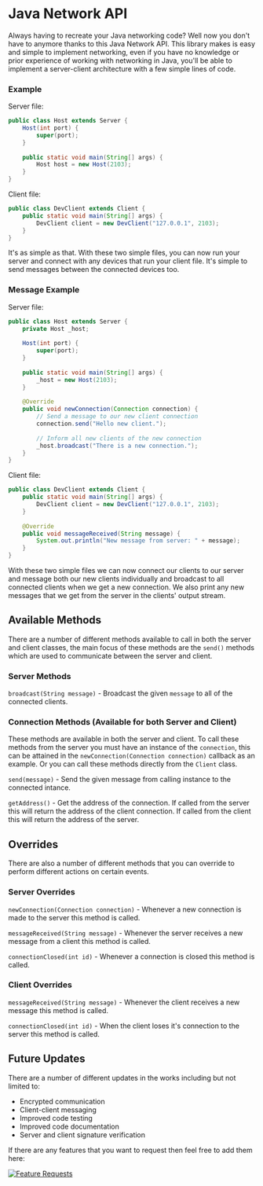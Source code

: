 # Java Network API
Always having to recreate your Java networking code? Well now you don't have to anymore thanks to this Java Network API. This library makes is easy and simple to implement networking, even if you have no knowledge or prior experience of working with networking in Java, you'll be able to implement a server-client architecture with a few simple lines of code.

### Example

Server file:

```Java
public class Host extends Server {
    Host(int port) {
        super(port);
    }
        
    public static void main(String[] args) {
        Host host = new Host(2103); 
    }
}
```
Client file:

```Java
public class DevClient extends Client {
    public static void main(String[] args) {
        DevClient client = new DevClient("127.0.0.1", 2103); 
    }
}
```

It's as simple as that. With these two simple files, you can now run your server and connect with any devices that run your client file. It's simple to send messages between the connected devices too.

### Message Example

Server file:

```Java
public class Host extends Server {
    private Host _host;
        
    Host(int port) {
        super(port); 
    }
        
    public static void main(String[] args) {
        _host = new Host(2103); 
    }
        
    @Override
    public void newConnection(Connection connection) {
        // Send a message to our new client connection
        connection.send("Hello new client.");
            
        // Inform all new clients of the new connection
        _host.broadcast("There is a new connection."); 
    }
}
```
Client file:

```Java
public class DevClient extends Client {
    public static void main(String[] args) {
        DevClient client = new DevClient("127.0.0.1", 2103); 
    }
        
    @Override
    public void messageReceived(String message) {
        System.out.println("New message from server: " + message); 
    }
}
```

With these two simple files we can now connect our clients to our server and message both our new clients individually and broadcast to all connected clients when we get a new connection. We also print any new messages that we get from the server in the clients' output stream.

## Available Methods

There are a number of different methods available to call in both the server and client classes, the main focus of these methods are the `send()` methods which are used to communicate between the server and client.

### Server Methods

`broadcast(String message)` - Broadcast the given `message` to all of the connected clients.

### Connection Methods (Available for both Server and Client)

These methods are available in both the server and client. To call these methods from the server you must have an instance of the `connection`, this can be attained in the `newConnection(Connection connection)` callback as an example. Or you can call these methods directly from the `Client` class.

`send(message)` - Send the given message from calling instance to the connected intance.

`getAddress()` - Get the address of the connection. If called from the server this will return the address of the client connection. If called from the client this will return the address of the server.

## Overrides

There are also a number of different methods that you can override to perform different actions on certain events.

### Server Overrides

`newConnection(Connection connection)` - Whenever a new connection is made to the server this method is called.

`messageReceived(String message)` - Whenever the server receives a new message from a client this method is called.

`connectionClosed(int id)` - Whenever a connection is closed this method is called.

### Client Overrides

`messageReceived(String message)` - Whenever the client receives a new message this method is called.

`connectionClosed(int id)` - When the client loses it's connection to the server this method is called.

## Future Updates

There are a number of different updates in the works including but not limited to:

- Encrypted communication
- Client-client messaging
- Improved code testing
- Improved code documentation
- Server and client signature verification

If there are any features that you want to request then feel free to add them here:

[![Feature Requests](https://cloud.githubusercontent.com/assets/390379/10127973/045b3a96-6560-11e5-9b20-31a2032956b2.png)](https://feathub.com/DrRoach/NetworkAPI)
